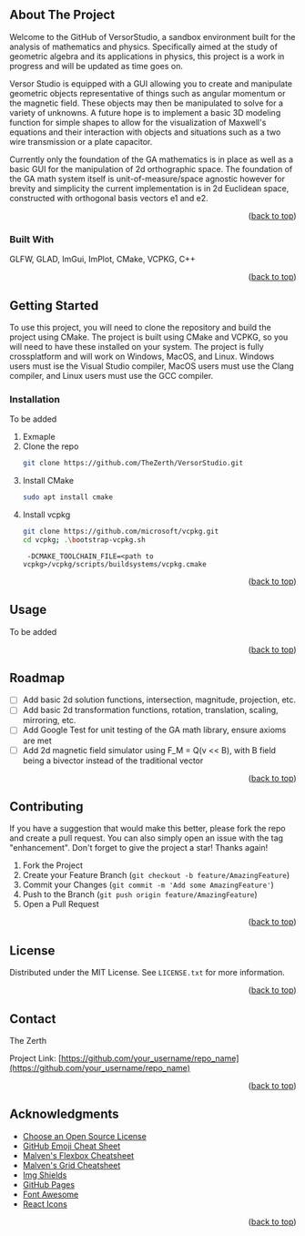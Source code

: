 
<!-- ABOUT THE PROJECT -->
## About The Project

Welcome to the GitHub of VersorStudio, a sandbox environment built for the analysis of mathematics and physics.
Specifically aimed at the study of geometric algebra and its applications in physics, this project is a work in progress and will be updated as time goes on.

Versor Studio is equipped with a GUI allowing you to create and manipulate geometric objects representative of things such as angular momentum or the magnetic field. These objects may then be manipulated to solve for a variety of unknowns.
A future hope is to implement a basic 3D modeling function for simple shapes to allow for the visualization of Maxwell's equations and their interaction with objects and situations such as a two wire transmission or a plate capacitor.

Currently only the foundation of the GA mathematics is in place as well as a basic GUI for the manipulation of 2d orthographic space. The foundation of the GA math system itself is unit-of-measure/space agnostic however for brevity and simplicity the current implementation is in 2d Euclidean space, constructed with orthogonal basis vectors e1 and e2.

<p align="right">(<a href="#readme-top">back to top</a>)</p>



### Built With

GLFW, GLAD, ImGui, ImPlot, CMake, VCPKG, C++

<p align="right">(<a href="#readme-top">back to top</a>)</p>


<!-- GETTING STARTED -->
## Getting Started

To use this project, you will need to clone the repository and build the project using CMake. The project is built using CMake and VCPKG, so you will need to have these installed on your system. 
The project is fully crossplatform and will work on Windows, MacOS, and Linux. Windows users must ise the Visual Studio compiler, MacOS users must use the Clang compiler, and Linux users must use the GCC compiler.

### Installation 

To be added

1. Exmaple
2. Clone the repo
   ```sh
   git clone https://github.com/TheZerth/VersorStudio.git
   ```
3. Install CMake
   ```sh
   sudo apt install cmake
   ```
4. Install vcpkg
   ```sh
   git clone https://github.com/microsoft/vcpkg.git
   cd vcpkg; .\bootstrap-vcpkg.sh
   ```
   ```In IDE CMake Settings add the following line to the CMake options:
    -DCMAKE_TOOLCHAIN_FILE=<path to vcpkg>/vcpkg/scripts/buildsystems/vcpkg.cmake
   ```

<p align="right">(<a href="#readme-top">back to top</a>)</p>



<!-- USAGE EXAMPLES -->
## Usage

To be added

<p align="right">(<a href="#readme-top">back to top</a>)</p>



<!-- ROADMAP -->
## Roadmap

- [ ] Add basic 2d solution functions, intersection, magnitude, projection, etc. 
- [ ] Add basic 2d transformation functions, rotation, translation, scaling, mirroring, etc.
- [ ] Add Google Test for unit testing of the GA math library, ensure axioms are met
- [ ] Add 2d magnetic field simulator using F_M = Q(v << B), with B field being a bivector instead of the traditional vector

<p align="right">(<a href="#readme-top">back to top</a>)</p>



<!-- CONTRIBUTING -->
## Contributing

If you have a suggestion that would make this better, please fork the repo and create a pull request. You can also simply open an issue with the tag "enhancement".
Don't forget to give the project a star! Thanks again!

1. Fork the Project
2. Create your Feature Branch (`git checkout -b feature/AmazingFeature`)
3. Commit your Changes (`git commit -m 'Add some AmazingFeature'`)
4. Push to the Branch (`git push origin feature/AmazingFeature`)
5. Open a Pull Request

<p align="right">(<a href="#readme-top">back to top</a>)</p>



<!-- LICENSE -->
## License

Distributed under the MIT License. See `LICENSE.txt` for more information.

<p align="right">(<a href="#readme-top">back to top</a>)</p>



<!-- CONTACT -->
## Contact

The Zerth

Project Link: [https://github.com/your_username/repo_name](https://github.com/your_username/repo_name)

<p align="right">(<a href="#readme-top">back to top</a>)</p>



<!-- ACKNOWLEDGMENTS -->
## Acknowledgments

* [Choose an Open Source License](https://choosealicense.com)
* [GitHub Emoji Cheat Sheet](https://www.webpagefx.com/tools/emoji-cheat-sheet)
* [Malven's Flexbox Cheatsheet](https://flexbox.malven.co/)
* [Malven's Grid Cheatsheet](https://grid.malven.co/)
* [Img Shields](https://shields.io)
* [GitHub Pages](https://pages.github.com)
* [Font Awesome](https://fontawesome.com)
* [React Icons](https://react-icons.github.io/react-icons/search)

<p align="right">(<a href="#readme-top">back to top</a>)</p>



<!-- MARKDOWN LINKS & IMAGES -->
<!-- https://www.markdownguide.org/basic-syntax/#reference-style-links -->
[contributors-shield]: https://img.shields.io/github/contributors/othneildrew/Best-README-Template.svg?style=for-the-badge
[contributors-url]: https://github.com/othneildrew/Best-README-Template/graphs/contributors
[forks-shield]: https://img.shields.io/github/forks/othneildrew/Best-README-Template.svg?style=for-the-badge
[forks-url]: https://github.com/othneildrew/Best-README-Template/network/members
[stars-shield]: https://img.shields.io/github/stars/othneildrew/Best-README-Template.svg?style=for-the-badge
[stars-url]: https://github.com/othneildrew/Best-README-Template/stargazers
[issues-shield]: https://img.shields.io/github/issues/othneildrew/Best-README-Template.svg?style=for-the-badge
[issues-url]: https://github.com/othneildrew/Best-README-Template/issues
[license-shield]: https://img.shields.io/github/license/othneildrew/Best-README-Template.svg?style=for-the-badge
[license-url]: https://github.com/othneildrew/Best-README-Template/blob/master/LICENSE.txt
[linkedin-shield]: https://img.shields.io/badge/-LinkedIn-black.svg?style=for-the-badge&logo=linkedin&colorB=555
[linkedin-url]: https://linkedin.com/in/othneildrew
[product-screenshot]: images/screenshot.png
[Next.js]: https://img.shields.io/badge/next.js-000000?style=for-the-badge&logo=nextdotjs&logoColor=white
[Next-url]: https://nextjs.org/
[React.js]: https://img.shields.io/badge/React-20232A?style=for-the-badge&logo=react&logoColor=61DAFB
[React-url]: https://reactjs.org/
[Vue.js]: https://img.shields.io/badge/Vue.js-35495E?style=for-the-badge&logo=vuedotjs&logoColor=4FC08D
[Vue-url]: https://vuejs.org/
[Angular.io]: https://img.shields.io/badge/Angular-DD0031?style=for-the-badge&logo=angular&logoColor=white
[Angular-url]: https://angular.io/
[Svelte.dev]: https://img.shields.io/badge/Svelte-4A4A55?style=for-the-badge&logo=svelte&logoColor=FF3E00
[Svelte-url]: https://svelte.dev/
[Laravel.com]: https://img.shields.io/badge/Laravel-FF2D20?style=for-the-badge&logo=laravel&logoColor=white
[Laravel-url]: https://laravel.com
[Bootstrap.com]: https://img.shields.io/badge/Bootstrap-563D7C?style=for-the-badge&logo=bootstrap&logoColor=white
[Bootstrap-url]: https://getbootstrap.com
[JQuery.com]: https://img.shields.io/badge/jQuery-0769AD?style=for-the-badge&logo=jquery&logoColor=white
[JQuery-url]: https://jquery.com 